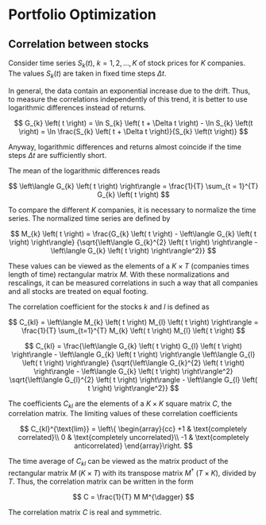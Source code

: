 # Portfolio Optimization

## Correlation between stocks

Consider time series $S_{k} \left( t \right)$, $k = 1, 2, \ldots, K$ of stock
prices for $K$ companies. The values $S_{k} \left( t \right)$ are taken in
fixed time steps $\Delta t$.

In general, the data contain an exponential increase due to the drift. Thus, to
measure the correlations independently of this trend, it is better to use
logarithmic differences instead of returns.

$$
G_{k} \left( t \right) = \ln S_{k} \left( t + \Delta t \right) - \ln S_{k} \left(t \right)
                       = \ln \frac{S_{k} \left( t + \Delta t \right)}{S_{k} \left(t \right)}
$$

Anyway, logarithmic differences and returns almost coincide if the time steps
$\Delta t$ are sufficiently short.

The mean of the logarithmic differences reads

$$
\left\langle G_{k} \left( t \right) \right\rangle =
\frac{1}{T} \sum_{t = 1}^{T} G_{k} \left( t \right)
$$

To compare the different $K$ companies, it is necessary to normalize the time
series. The normalized time series are defined by

$$
M_{k} \left( t \right) =
\frac{G_{k} \left( t \right) - \left\langle G_{k} \left( t \right) \right\rangle}
{\sqrt{\left\langle G_{k}^{2} \left( t \right) \right\rangle - \left\langle G_{k} \left( t \right) \right\rangle^2}}
$$

These values can be viewed as the elements of a $K \times T$ (companies times
length of time) rectangular matrix $M$. With these normalizations and
rescalings, it can be measured correlations in such a way that all companies
and all stocks are treated on equal footing.

The correlation coefficient for the stocks $k$ and $l$ is defined as

$$
C_{kl} = \left\langle M_{k} \left( t \right) M_{l} \left( t \right) \right\rangle
       = \frac{1}{T} \sum_{t=1}^{T} M_{k} \left( t \right) M_{l} \left( t \right)
$$

$$
C_{kl} =
\frac{\left\langle G_{k} \left( t \right) G_{l} \left( t \right) \right\rangle
      - \left\langle G_{k} \left( t \right) \right\rangle
        \left\langle G_{l} \left( t \right) \right\rangle}
{\sqrt{\left\langle G_{k}^{2} \left( t \right) \right\rangle - \left\langle G_{k} \left( t \right) \right\rangle^2}
\sqrt{\left\langle G_{l}^{2} \left( t \right) \right\rangle - \left\langle G_{l} \left( t \right) \right\rangle^2}}
$$

The coefficients $C_{kl}$ are the elements of a $K \times K$ square matrix $C$,
the correlation matrix. The limiting values of these correlation coefficients

$$
C_{kl}^{\text{lim}} =
\left\{ \begin{array}{cc}
+1 & \text{completely correlated}\\
0 & \text{completely uncorrelated}\\
-1 & \text{completely anticorrelated}
\end{array}\right.
$$

The time average of $C_{kl}$ can be viewed as the matrix product of the
rectangular matrix $M$ ($K \times T$) with its transpose matrix $M^{\dagger}$
($T \times K$), divided by $T$. Thus, the correlation matrix can be written in
the form

$$
C = \frac{1}{T} M M^{\dagger}
$$

The correlation matrix $C$ is real and symmetric.